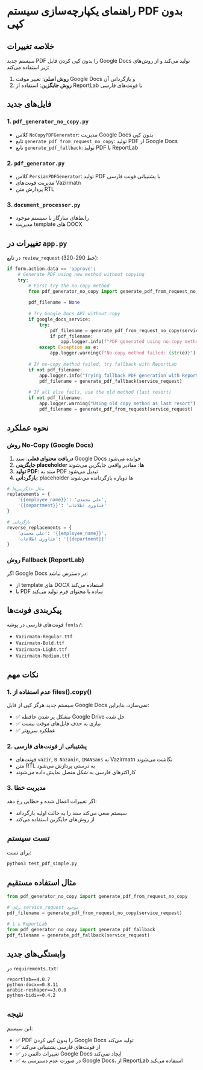 # راهنمای یکپارچه‌سازی سیستم PDF بدون کپی

## خلاصه تغییرات

سیستم جدید PDF را بدون کپی کردن فایل Google Docs تولید می‌کند و از روش‌های زیر استفاده می‌کند:

1. **روش اصلی**: تغییر موقت Google Docs و بازگردانی آن
2. **روش جایگزین**: استفاده از ReportLab با فونت‌های فارسی

## فایل‌های جدید

### 1. `pdf_generator_no_copy.py`
- کلاس `NoCopyPDFGenerator`: مدیریت Google Docs بدون کپی
- تابع `generate_pdf_from_request_no_copy`: تولید PDF از Google Docs
- تابع `generate_pdf_fallback`: تولید PDF با ReportLab

### 2. `pdf_generator.py`
- کلاس `PersianPDFGenerator`: تولید PDF با پشتیبانی فونت فارسی
- مدیریت فونت‌های Vazirmatn
- پردازش متن RTL

### 3. `document_processor.py`
- رابط‌های سازگار با سیستم موجود
- مدیریت template های DOCX

## تغییرات در `app.py`

در تابع `review_request` (خط 290-320):

```python
if form.action.data == 'approve':
    # Generate PDF using new method without copying
    try:
        # First try the no-copy method
        from pdf_generator_no_copy import generate_pdf_from_request_no_copy, generate_pdf_fallback
        
        pdf_filename = None
        
        # Try Google Docs API without copy
        if google_docs_service:
            try:
                pdf_filename = generate_pdf_from_request_no_copy(service_request)
                if pdf_filename:
                    app.logger.info(f"PDF generated using no-copy method: {pdf_filename}")
            except Exception as e:
                app.logger.warning(f"No-copy method failed: {str(e)}")
        
        # If no-copy method failed, try fallback with ReportLab
        if not pdf_filename:
            app.logger.info("Trying fallback PDF generation with ReportLab")
            pdf_filename = generate_pdf_fallback(service_request)
        
        # If all else fails, use the old method (last resort)
        if not pdf_filename:
            app.logger.warning("Using old copy method as last resort")
            pdf_filename = generate_pdf_from_request(service_request)
```

## نحوه عملکرد

### روش No-Copy (Google Docs)

1. **دریافت محتوای فعلی**: سند Google Docs خوانده می‌شود
2. **جایگزینی placeholder ها**: مقادیر واقعی جایگزین می‌شوند
3. **تولید PDF**: سند به PDF تبدیل می‌شود
4. **بازگردانی**: placeholder ها دوباره بازگردانده می‌شوند

```python
# مثال جایگزینی‌ها
replacements = {
    '{{employee_name}}': 'علی محمدی',
    '{{department}}': 'فناوری اطلاعات'
}

# بازگردانی
reverse_replacements = {
    'علی محمدی': '{{employee_name}}',
    'فناوری اطلاعات': '{{department}}'
}
```

### روش Fallback (ReportLab)

اگر Google Docs در دسترس نباشد:
- از template های DOCX استفاده می‌کند
- یا PDF ساده با محتوای فرم تولید می‌کند

## پیکربندی فونت‌ها

فونت‌های فارسی در پوشه `fonts/`:
- `Vazirmatn-Regular.ttf`
- `Vazirmatn-Bold.ttf`
- `Vazirmatn-Light.ttf`
- `Vazirmatn-Medium.ttf`

## نکات مهم

### 1. عدم استفاده از files().copy()
سیستم جدید هرگز کپی از فایل Google Docs نمی‌سازد، بنابراین:
- ✅ مشکل پر شدن حافظه Google Drive حل شده
- ✅ نیازی به حذف فایل‌های موقت نیست
- ✅ عملکرد سریع‌تر

### 2. پشتیبانی از فونت‌های فارسی
- فونت‌های `vazir`, `B Nazanin`, `IRANSans` به Vazirmatn نگاشت می‌شوند
- متن RTL به درستی پردازش می‌شود
- کاراکترهای فارسی به شکل متصل نمایش داده می‌شوند

### 3. مدیریت خطا
اگر تغییرات اعمال شده و خطایی رخ دهد:
- سیستم سعی می‌کند سند را به حالت اولیه بازگرداند
- از روش‌های جایگزین استفاده می‌کند

## تست سیستم

برای تست:
```bash
python3 test_pdf_simple.py
```

## مثال استفاده مستقیم

```python
from pdf_generator_no_copy import generate_pdf_from_request_no_copy

# برای service_request موجود
pdf_filename = generate_pdf_from_request_no_copy(service_request)

# یا با ReportLab
from pdf_generator_no_copy import generate_pdf_fallback
pdf_filename = generate_pdf_fallback(service_request)
```

## وابستگی‌های جدید

در `requirements.txt`:
```
reportlab==4.0.7
python-docx==0.8.11
arabic-reshaper==3.0.0
python-bidi==0.4.2
```

## نتیجه

این سیستم:
- ✅ PDF را بدون کپی کردن Google Docs تولید می‌کند
- ✅ از فونت‌های فارسی پشتیبانی می‌کند
- ✅ تغییرات دائمی در Google Docs ایجاد نمی‌کند
- ✅ در صورت عدم دسترسی به Google Docs، از ReportLab استفاده می‌کند